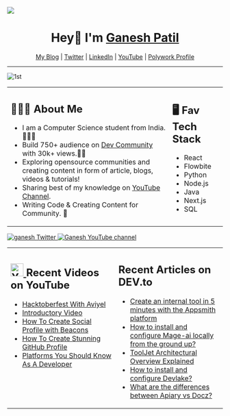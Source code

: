 ![](https://komarev.com/ghpvc/?username=your-github-ganeshpatil386386&style=flat-square)
<h1 align="center"> Hey👋 I'm <a href="https://devgan.me"> Ganesh Patil </a> </h1>

<p align="center">
  <a href="https://patilganesh1010.hashnode.dev/">My Blog</a> |
  <a href="https://twitter.com/ganeshstwt">Twitter</a> |
  <a href="https://www.linkedin.com/in/ganeshpatil386386/">LinkedIn</a> |
  <a href="https://www.youtube.com/channel/UCjMse2JYXPbtlzcnkbXmVQQ">YouTube</a> |
  <a href="https://www.polywork.com/patilganesh1010"> Polywork Profile </a>
</p>

---

![1st](https://user-images.githubusercontent.com/59861179/214578877-8e21796d-04ff-4e19-96ac-4b73985d3b04.png)


<table><tr><td valign="top" width="75%">

## 👨🏻‍🏫 About Me 

- I am a Computer Science student from India. 👩🏻‍💻
- Build 750+ audience on [Dev Community](https://dev.to/patilganesh1010) with 30k+ views.✍🏻
- Exploring opensource communities and creating content in form of article, blogs, videos & tutorials! 
- Sharing best of my knowledge on [YouTube Channel](https://www.youtube.com/@GaneshsYT). 
- Writing Code & Creating Content for Community. 🎯
 
</td><td valign="top" width="25%">



## 🖥️ Fav Tech Stack

- React
- Flowbite
- Python
- Node.js
- Java
- Next.js
- SQL
 
</tr></tr></table>


<p align="left">
  <a href="https://twitter.com/ganeshstwt">
    <img src="https://img.shields.io/twitter/follow/ganeshstwt?label=Twitter&logo=twitter&style=for-the-badge&color=blue" alt="ganesh Twitter"/>
  </a>
  <a href="https://www.youtube.com/@GaneshsYT">
    <img src="https://img.shields.io/youtube/channel/subscribers/UCjMse2JYXPbtlzcnkbXmVQQ?style=for-the-badge&logo=youtube&label=Youtube&color=blue" alt="Ganesh YouTube channel"/>
  </a>
</p>



<table><tr><td valign="top" width="50%">

## <a href="https://www.youtube.com/channel/UCjMse2JYXPbtlzcnkbXmVQQ"><img src="https://cdn.worldvectorlogo.com/logos/youtube-icon.svg" title="YouTube ChannelDocker" alt="Youtube Channel" width="30"/> </a>   Recent Videos on YouTube      
 
<!-- YOUTUBE-VIDEOS-LIST:START -->
- [Hacktoberfest With Aviyel](https://www.youtube.com/watch?v=hyd_Breo2Gs&t=15s) 
- [Introductory Video](https://www.youtube.com/watch?v=CI8Y-EJPhso)
- [How To Create Social Profile with Beacons](https://www.youtube.com/watch?v=loYpG7pAD74)
- [How To Create Stunning GitHub Profile](https://www.youtube.com/watch?v=G8JNpCp8u2g)
- [Platforms You Should Know As A Developer ](https://www.youtube.com/watch?v=fZ_VDXGwR5c)

<!-- YOUTUBE-VIDEOS-LIST:END --> 
 
</td><td valign="top" width="50%">

## <a href="https://dev.to/patilganesh1010"></a>   Recent Articles on DEV.to     
 <!-- DEVTO-BLOG-LIST:START -->
* [Create an internal tool in 5 minutes with the Appsmith platform](https://aviyel.com/post/3642)
* [How to install and configure Mage-ai locally from the ground up?](https://aviyel.com/post/3622)
* [ToolJet Architectural Overview Explained](https://aviyel.com/post/3553)
* [How to install and configure Devlake?](https://aviyel.com/post/3411)
* [What are the differences between Apiary vs Docz?](https://aviyel.com/post/3257)



<!-- DEVTO-BLOG-LIST:END -->

</td></tr></table>




